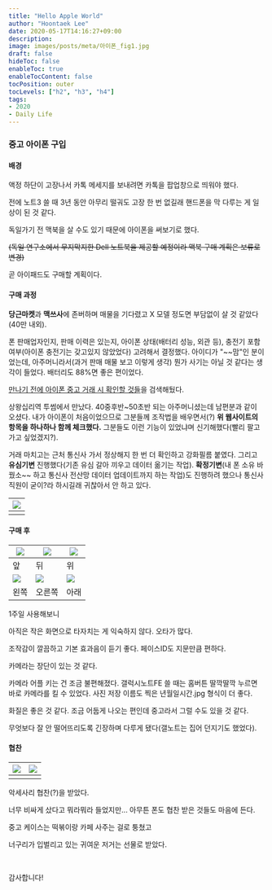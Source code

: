 ```yaml
---
title: "Hello Apple World"
author: "Hoontaek Lee"
date: 2020-05-17T14:16:27+09:00
description:
image: images/posts/meta/아이폰_fig1.jpg
draft: false
hideToc: false
enableToc: true
enableTocContent: false
tocPosition: outer
tocLevels: ["h2", "h3", "h4"]
tags:
- 2020
- Daily Life
---
```


### 중고 아이폰 구입

#### 배경

액정 하단이 고장나서 카톡 메세지를 보내려면 카톡을 팝업창으로 띄워야 했다.

전에 노트3 쓸 때 3년 동안 아무리 떨궈도 고장 한 번 없길래 핸드폰을 막 다루는 게 일상이 된 것 같다.



독일가기 전 맥북을 살 수도 있기 때문에 아이폰을 써보기로 했다.

~~(독일 연구소에서 무지막지한 Dell 노트북을 제공할 예정이라 맥북 구매 계획은 보류로 변경)~~



곧 아이패드도 구매할 계획이다.



#### 구매 과정

**당근마켓**과 **맥쓰사**에 존버하며 매물을 기다렸고 X 모델 정도면 부담없이 살 것 같았다(40만 내외).

폰 판매업자인지,  판매 이력은 있는지, 아이폰 상태(배터리 성능, 외관 등), 충전기 포함 여부(아이폰 충전기는 갖고있지 않았었다) 고려해서 결정했다. 아이디가 "~~맘"인 분이었는데, 아주머니라서(과거 판매 매물 보고 이렇게 생각) 뭔가 사기는 아닐 것 같다는 생각이 들었다. 배터리도 88%면 좋은 편이었다.

[만나기 전에 아이폰 중고 거래 시 확인할 것들](http://blog.naver.com/PostView.nhn?blogId=osh1239&logNo=221373810650&parentCategoryNo=&categoryNo=82&viewDate=&isShowPopularPosts=true&from=search)을 검색해뒀다.

상왕십리역 투썸에서 만났다. 40중후반~50초반 되는 아주머니셨는데 남편분과 같이 오셨다. 내가 아이폰이 처음이었으므로 그분들께 조작법을 배우면서(?) **위 웹사이트의 항목을 하나하나 함께 체크했다.** 그분들도 이런 기능이 있었냐며 신기해했다(빨리 팔고 가고 싶었겠지?).

거래 마치고는 근처 통신사 가서 정상해지 한 번 더 확인하고 강화필름 붙였다. 그리고 **유심기변** 진행했다(기존 유심 갈아 끼우고 데이터 옮기는 작업). **확정기변**(내 폰 소유 바꿨소~~ 하고 통신사 전산망 데이터 업데이트까지 하는 작업)도 진행하려 했으나 통신사 직원이 굳이?라 하시길래 귀찮아서 안 하고 있다.

| ![](/en/posts/20200517_helloapple/아이폰_fig1.jpg) |
| -------------------------------------------------- |
|                                                    |



#### 구매 후

| ![](/en/posts/20200517_helloapple/아이폰_fig2.jpg) | ![](/en/posts/20200517_helloapple/아이폰_fig7.jpg) | ![](/en/posts/20200517_helloapple/아이폰_fig3.jpg) |
| -------------------------------------------------- | -------------------------------------------------- | -------------------------------------------------- |
| 앞                                                 | 뒤                                                 | 위                                                 |
| ![](/en/posts/20200517_helloapple/아이폰_fig6.jpg) | ![](/en/posts/20200517_helloapple/아이폰_fig4.jpg) | ![](/en/posts/20200517_helloapple/아이폰_fig5.jpg) |
| 왼쪽                                               | 오른쪽                                             | 아래                                               |

1주일 사용해보니

아직은 작은 화면으로 타자치는 게 익숙하지 않다. 오타가 많다.

조작감이 깔끔하고 기본 효과음이 듣기 좋다. 페이스ID도 지문만큼 편하다.

카메라는 장단이 있는 것 같다. 

카메라 어플 키는 건 조금 불편해졌다. 갤럭시노트FE 쓸 때는 홈버튼 딸깍딸깍 누르면 바로 카메라를 킬 수 있었다. 사진 저장 이름도 찍은 년월일시간.jpg 형식이 더 좋다.

화질은 좋은 것 같다. 조금 어둡게 나오는 편인데 중고라서 그럴 수도 있을 것 같다.

무엇보다 잘 안 떨어뜨리도록 긴장하며 다루게 됐다(갤노트는 집어 던지기도 했었다).



#### 협찬

| ![](/en/posts/20200517_helloapple/아이폰_fig8.jpg) | ![](/en/posts/20200517_helloapple/아이폰_fig9.jpg) |
| -------------------------------------------------- | -------------------------------------------------- |
|                                                    |                                                    |

악세사리 협찬(?)을 받았다.

너무 비싸게 샀다고 뭐라뭐라 들었지만... 아무튼 폰도 협찬 받은 것들도 마음에 든다.

중고 케이스는 떡볶이랑 카페 사주는 걸로 퉁쳤고

너구리가 입벌리고 있는 귀여운 저거는 선물로 받았다.



<br>

감사합니다!